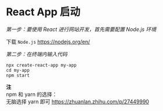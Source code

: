 # React App 启动

*第一步：要使用 React 进行网站开发，首先需要配置 Node.js 环境*

下载 ```Node.js``` https://nodejs.org/en/
 
*第二步：在终端内输入代码*
```
npx create-react-app my-app
cd my-app
npm start
```

**注<br/>**
npm 和 yarn 的选择：<br/>
无脑选择 yarn 即可 https://zhuanlan.zhihu.com/p/27449990